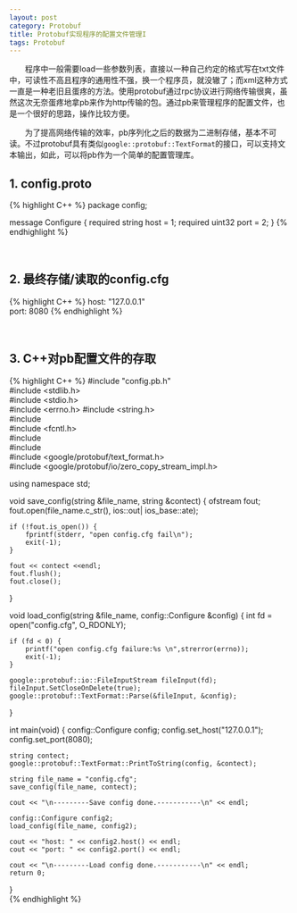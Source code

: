 ```yaml
---
layout: post
category: Protobuf
title: Protobuf实现程序的配置文件管理I
tags: Protobuf
---
```


&emsp;&emsp;程序中一般需要load一些参数列表，直接以一种自己约定的格式写在txt文件中，可读性不高且程序的通用性不强，换一个程序员，就没辙了；而xml这种方式一直是一种老旧且蛋疼的方法。使用protobuf通过rpc协议进行网络传输很爽，虽然这次无奈蛋疼地拿pb来作为http传输的包。通过pb来管理程序的配置文件，也是一个很好的思路，操作比较方便。

<!--more-->

&emsp;&emsp;为了提高网络传输的效率，pb序列化之后的数据为二进制存储，基本不可读。不过protobuf具有类似`google::protobuf::TextFormat`的接口，可以支持文本输出，如此，可以将pb作为一个简单的配置管理库。

## 1. config.proto

{% highlight C++ %}
package config;                                                                                                                   

message Configure
{
    required string host = 1;
    required uint32 port = 2;
}
{% endhighlight %}

<br />

## 2. 最终存储/读取的config.cfg

{% highlight C++ %}
host: "127.0.0.1"                                                                                                                 
port: 8080
{% endhighlight %}

<br />

## 3. C++对pb配置文件的存取

{% highlight C++ %}
#include "config.pb.h"                                                                                                            
#include <stdlib.h>  
#include <stdio.h>  
#include <errno.h>
#include <string.h>  
#include <iostream>  
#include <fcntl.h>  
#include <fstream>  
#include <cstdio>  
#include <google/protobuf/text_format.h>  
#include <google/protobuf/io/zero_copy_stream_impl.h>

using namespace std;

void save_config(string &file_name, string &contect)
{
    ofstream fout;
    fout.open(file_name.c_str(), ios::out| ios_base::ate);

    if (!fout.is_open()) {
        fprintf(stderr, "open config.cfg fail\n");
        exit(-1);
    }

    fout << contect <<endl;
    fout.flush();
	fout.close(); 
}

void load_config(string &file_name, config::Configure &config)
{
    int fd = open("config.cfg", O_RDONLY);

    if (fd < 0) {
        printf("open config.cfg failure:%s \n",strerror(errno));
        exit(-1);
    }

    google::protobuf::io::FileInputStream fileInput(fd);
    fileInput.SetCloseOnDelete(true);
    google::protobuf::TextFormat::Parse(&fileInput, &config);  
}

int main(void)
{
    config::Configure config;
    config.set_host("127.0.0.1");
    config.set_port(8080);

    string contect;
    google::protobuf::TextFormat::PrintToString(config, &contect);
    
    string file_name = "config.cfg";
    save_config(file_name, contect);    

    cout << "\n---------Save config done.-----------\n" << endl;

    config::Configure config2;
    load_config(file_name, config2);

    cout << "host: " << config2.host() << endl;
    cout << "port: " << config2.port() << endl;

    cout << "\n---------Load config done.-----------\n" << endl;
    return 0;
}  
{% endhighlight %}
